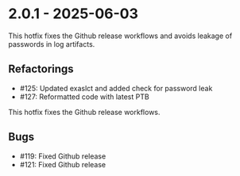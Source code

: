 # 2.0.1 - 2025-06-03

This hotfix fixes the Github release workflows and avoids leakage of passwords in log artifacts.

## Refactorings

 - #125: Updated exaslct and added check for password leak
 - #127: Reformatted code with latest PTB

This hotfix fixes the Github release workflows.


## Bugs

 - #119: Fixed Github release
 - #121: Fixed Github release
